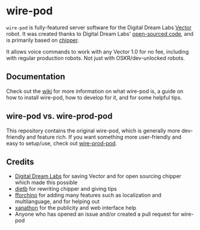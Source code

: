 # wire-pod

`wire-pod` is fully-featured server software for the Digital Dream Labs [Vector](https://www.digitaldreamlabs.com/pages/meet-vector) robot. It was created thanks to Digital Dream Labs' [open-sourced code](https://github.com/digital-dream-labs), and is primarily based on [chipper](https://github.com/digital-dream-labs/chipper).

It allows voice commands to work with any Vector 1.0 for no fee, including with regular production robots. Not just with OSKR/dev-unlocked robots.

## Documentation

Check out the [wiki](https://github.com/kercre123/wire-pod/wiki) for more information on what wire-pod is, a guide on how to install wire-pod, how to develop for it, and for some helpful tips.

## wire-pod vs. wire-prod-pod

This repository contains the original wire-pod, which is generally more dev-friendly and feature rich. If you want something more user-friendly and easy to setup/use, check out [wire-prod-pod](https://github.com/kercre123/wire-prod-pod).

## Credits

- [Digital Dream Labs](https://github.com/digital-dream-labs) for saving Vector and for open sourcing chipper which made this possible
- [dietb](https://github.com/dietb) for rewriting chipper and giving tips
- [fforchino](https://github.com/fforchino) for adding many features such as localization and multilanguage, and for helping out
- [xanathon](https://github.com/xanathon) for the publicity and web interface help
- Anyone who has opened an issue and/or created a pull request for wire-pod
